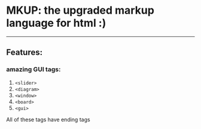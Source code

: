 # MKUP: the upgraded markup language for html :)

***

## Features:

### amazing GUI tags:

1) `<slider>`
2) `<diagram>`
3) `<window>`
4) `<board>`
5) `<gui>`

All of these tags have ending tags
